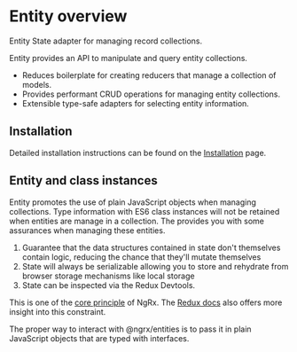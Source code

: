 # Entity overview

Entity State adapter for managing record collections.

Entity provides an API to manipulate and query entity collections.

- Reduces boilerplate for creating reducers that manage a collection of models.
- Provides performant CRUD operations for managing entity collections.
- Extensible type-safe adapters for selecting entity information.

## Installation 

Detailed installation instructions can be found on the [Installation](guide/entity/install) page.

## Entity and class instances

Entity promotes the use of plain JavaScript objects when managing collections. Type information with ES6 class instances will not be retained when entities are manage in a collection. The provides you with some assurances when managing these entities.

1. Guarantee that the data structures contained in state don't themselves contain logic, reducing the chance that they'll mutate themselves
2. State will always be serializable allowing you to store and rehydrate from browser storage mechanisms like local storage
3. State can be inspected via the Redux Devtools.

This is one of the [core principle](docs#core-principles) of NgRx. The [Redux docs](https://redux.js.org/faq/organizingstate#can-i-put-functions-promises-or-other-non-serializable-items-in-my-store-state) also offers more insight into this constraint.

The proper way to interact with @ngrx/entities is to pass it in plain JavaScript objects that are typed with interfaces.

